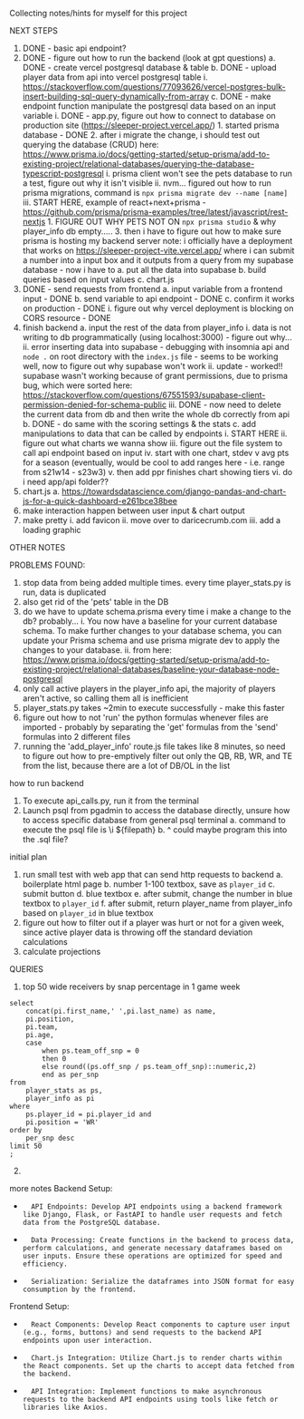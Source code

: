 Collecting notes/hints for myself for this project


NEXT STEPS
1. DONE - basic api endpoint?
2. DONE - figure out how to run the backend (look at gpt questions)
    a. DONE - create vercel postgresql database & table
    b. DONE - upload player data from api into vercel postgresql table
        i. https://stackoverflow.com/questions/77093626/vercel-postgres-bulk-insert-building-sql-query-dynamically-from-array
    c. DONE - make endpoint function manipulate the postgresql data based on an input variable
        i. DONE - app.py, figure out how to connect to database on production site (https://sleeper-project.vercel.app/)
            1. started prisma database - DONE
            2. after i migrate the change, i should test out querying the database (CRUD) here: https://www.prisma.io/docs/getting-started/setup-prisma/add-to-existing-project/relational-databases/querying-the-database-typescript-postgresql
                i. prisma client won't see the pets database to run a test, figure out why it isn't visible
                ii. nvm... figured out how to run prisma migrations, command is `npx prisma migrate dev --name [name]`
                iii. START HERE, example of react+next+prisma - https://github.com/prisma/prisma-examples/tree/latest/javascript/rest-nextjs
                    1. FIGURE OUT WHY PETS NOT ON `npx prisma studio` & why player_info db empty.....
            3. then i have to figure out how to make sure prisma is hosting my backend server
        note: i officially have a deployment that works on https://sleeper-project-vite.vercel.app/ where i can submit a number into a input box and it outputs from a query from my supabase database - now i have to 
            a. put all the data into supabase
            b. build queries based on input values
            c. chart.js
3. DONE - send requests from frontend
    a. input variable from a frontend input - DONE
    b. send variable to api endpoint - DONE
    c. confirm it works on production - DONE
        i. figure out why vercel deployment is blocking on CORS resource - DONE
4. finish backend
    a. input the rest of the data from player_info
        i. data is not writing to db programmatically (using localhost:3000) - figure out why...
        ii. error inserting data into supabase - debugging with insomnia api and `node .` on root directory with the `index.js` file - seems to be working well, now to figure out why supabase won't work
        ii. update - worked!! supabase wasn't working because of grant permissions, due to prisma bug, which were sorted here: https://stackoverflow.com/questions/67551593/supabase-client-permission-denied-for-schema-public
        iii. DONE - now need to delete the current data from db and then write the whole db correctly from api
    b. DONE - do same with the scoring settings & the stats
    c. add manipulations to data that can be called by endpoints
        i. START HERE
        ii. figure out what charts we wanna show
        iii. figure out the file system to call api endpoint based on input
        iv. start with one chart, stdev v avg pts for a season (eventually, would be cool to add ranges here - i.e. range from s21w14 - s23w3)
        v. then add ppr finishes chart showing tiers
        vi. do i need app/api folder??
5. chart.js
    a. https://towardsdatascience.com/django-pandas-and-chart-js-for-a-quick-dashboard-e261bce38bee
6. make interaction happen between user input & chart output
7. make pretty
    i. add favicon
    ii. move over to daricecrumb.com
    iii. add a loading graphic



OTHER NOTES


PROBLEMS FOUND:
1. stop data from being added multiple times. every time player_stats.py is run, data is duplicated
1. also get rid of the 'pets' table in the DB
1. do we have to update schema.prisma every time i make a change to the db? probably...
    i. You now have a baseline for your current database schema. To make further changes to your database schema, you can update your Prisma schema and use prisma migrate dev to apply the changes to your database.
    ii. from here: https://www.prisma.io/docs/getting-started/setup-prisma/add-to-existing-project/relational-databases/baseline-your-database-node-postgresql
2. only call active players in the player_info api, the majority of players aren't active, so calling them all is inefficient
3. player_stats.py takes ~2min to execute successfully - make this faster
4. figure out how to not 'run' the python formulas whenever files are imported - probably by separating the 'get' formulas from the 'send' formulas into 2 different files
5. running the 'add_player_info' route.js file takes like 8 minutes, so need to figure out how to pre-emptively filter out only the QB, RB, WR, and TE from the list, because there are a lot of DB/OL in the list

how to run backend

1. To execute api_calls.py, run it from the terminal
2. Launch psql from pgadmin to access the database directly, unsure how to access specific database from general psql terminal
    a. command to execute the psql file is \i ${filepath}
    b. ^ could maybe program this into the .sql file?

initial plan
1. run small test with web app that can send http requests to backend
    a. boilerplate html page
    b. number 1-100 textbox, save as `player_id`
    c. submit button
    d. blue textbox
    e. after submit, change the number in blue textbox to `player_id`
    f. after submit, return player_name from player_info based on `player_id` in blue textbox
2. figure out how to filter out if a player was hurt or not for a given week, since active player data is throwing off the standard deviation calculations
3. calculate projections


QUERIES
1. top 50 wide receivers by snap percentage in 1 game week
```
select
    concat(pi.first_name,' ',pi.last_name) as name,
    pi.position,
    pi.team,
    pi.age,
    case
        when ps.team_off_snp = 0
        then 0
        else round((ps.off_snp / ps.team_off_snp)::numeric,2)
        end as per_snp
from 
    player_stats as ps,
    player_info as pi
where
    ps.player_id = pi.player_id and
    pi.position = 'WR'
order by
    per_snp desc
limit 50
;
```

2. 

more notes
Backend Setup:
* 		API Endpoints: Develop API endpoints using a backend framework like Django, Flask, or FastAPI to handle user requests and fetch data from the PostgreSQL database.
* 		Data Processing: Create functions in the backend to process data, perform calculations, and generate necessary dataframes based on user inputs. Ensure these operations are optimized for speed and efficiency.
* 		Serialization: Serialize the dataframes into JSON format for easy consumption by the frontend.
Frontend Setup:
* 		React Components: Develop React components to capture user input (e.g., forms, buttons) and send requests to the backend API endpoints upon user interaction.
* 		Chart.js Integration: Utilize Chart.js to render charts within the React components. Set up the charts to accept data fetched from the backend.
* 		API Integration: Implement functions to make asynchronous requests to the backend API endpoints using tools like fetch or libraries like Axios.



